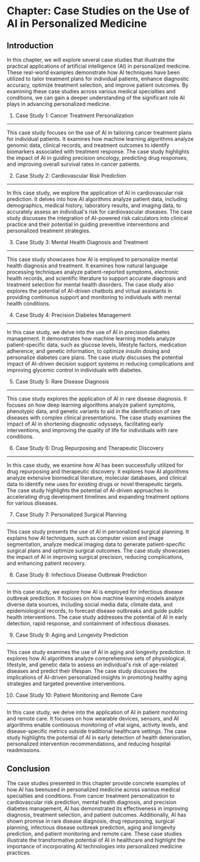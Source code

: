 Chapter: Case Studies on the Use of AI in Personalized Medicine
===============================================================

Introduction
------------

In this chapter, we will explore several case studies that illustrate the practical applications of artificial intelligence (AI) in personalized medicine. These real-world examples demonstrate how AI techniques have been utilized to tailor treatment plans for individual patients, enhance diagnostic accuracy, optimize treatment selection, and improve patient outcomes. By examining these case studies across various medical specialties and conditions, we can gain a deeper understanding of the significant role AI plays in advancing personalized medicine.

1. Case Study 1: Cancer Treatment Personalization
-------------------------------------------------

This case study focuses on the use of AI in tailoring cancer treatment plans for individual patients. It examines how machine learning algorithms analyze genomic data, clinical records, and treatment outcomes to identify biomarkers associated with treatment response. The case study highlights the impact of AI in guiding precision oncology, predicting drug responses, and improving overall survival rates in cancer patients.

2. Case Study 2: Cardiovascular Risk Prediction
-----------------------------------------------

In this case study, we explore the application of AI in cardiovascular risk prediction. It delves into how AI algorithms analyze patient data, including demographics, medical history, laboratory results, and imaging data, to accurately assess an individual's risk for cardiovascular diseases. The case study discusses the integration of AI-powered risk calculators into clinical practice and their potential in guiding preventive interventions and personalized treatment strategies.

3. Case Study 3: Mental Health Diagnosis and Treatment
------------------------------------------------------

This case study showcases how AI is employed to personalize mental health diagnosis and treatment. It examines how natural language processing techniques analyze patient-reported symptoms, electronic health records, and scientific literature to support accurate diagnosis and treatment selection for mental health disorders. The case study also explores the potential of AI-driven chatbots and virtual assistants in providing continuous support and monitoring to individuals with mental health conditions.

4. Case Study 4: Precision Diabetes Management
----------------------------------------------

In this case study, we delve into the use of AI in precision diabetes management. It demonstrates how machine learning models analyze patient-specific data, such as glucose levels, lifestyle factors, medication adherence, and genetic information, to optimize insulin dosing and personalize diabetes care plans. The case study discusses the potential impact of AI-driven decision support systems in reducing complications and improving glycemic control in individuals with diabetes.

5. Case Study 5: Rare Disease Diagnosis
---------------------------------------

This case study explores the application of AI in rare disease diagnosis. It focuses on how deep learning algorithms analyze patient symptoms, phenotypic data, and genetic variants to aid in the identification of rare diseases with complex clinical presentations. The case study examines the impact of AI in shortening diagnostic odysseys, facilitating early interventions, and improving the quality of life for individuals with rare conditions.

6. Case Study 6: Drug Repurposing and Therapeutic Discovery
-----------------------------------------------------------

In this case study, we examine how AI has been successfully utilized for drug repurposing and therapeutic discovery. It explores how AI algorithms analyze extensive biomedical literature, molecular databases, and clinical data to identify new uses for existing drugs or novel therapeutic targets. The case study highlights the potential of AI-driven approaches in accelerating drug development timelines and expanding treatment options for various diseases.

7. Case Study 7: Personalized Surgical Planning
-----------------------------------------------

This case study presents the use of AI in personalized surgical planning. It explains how AI techniques, such as computer vision and image segmentation, analyze medical imaging data to generate patient-specific surgical plans and optimize surgical outcomes. The case study showcases the impact of AI in improving surgical precision, reducing complications, and enhancing patient recovery.

8. Case Study 8: Infectious Disease Outbreak Prediction
-------------------------------------------------------

In this case study, we explore how AI is employed for infectious disease outbreak prediction. It focuses on how machine learning models analyze diverse data sources, including social media data, climate data, and epidemiological records, to forecast disease outbreaks and guide public health interventions. The case study addresses the potential of AI in early detection, rapid response, and containment of infectious diseases.

9. Case Study 9: Aging and Longevity Prediction
-----------------------------------------------

This case study examines the use of AI in aging and longevity prediction. It explores how AI algorithms analyze comprehensive sets of physiological, lifestyle, and genetic data to assess an individual's risk of age-related diseases and predict their lifespan. The case study discusses the implications of AI-driven personalized insights in promoting healthy aging strategies and targeted preventive interventions.

10. Case Study 10: Patient Monitoring and Remote Care
-----------------------------------------------------

In this case study, we delve into the application of AI in patient monitoring and remote care. It focuses on how wearable devices, sensors, and AI algorithms enable continuous monitoring of vital signs, activity levels, and disease-specific metrics outside traditional healthcare settings. The case study highlights the potential of AI in early detection of health deterioration, personalized intervention recommendations, and reducing hospital readmissions.

Conclusion
----------

The case studies presented in this chapter provide concrete examples of how AI has beenused in personalized medicine across various medical specialties and conditions. From cancer treatment personalization to cardiovascular risk prediction, mental health diagnosis, and precision diabetes management, AI has demonstrated its effectiveness in improving diagnosis, treatment selection, and patient outcomes. Additionally, AI has shown promise in rare disease diagnosis, drug repurposing, surgical planning, infectious disease outbreak prediction, aging and longevity prediction, and patient monitoring and remote care. These case studies illustrate the transformative potential of AI in healthcare and highlight the importance of incorporating AI technologies into personalized medicine practices.
